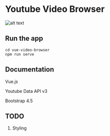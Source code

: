 # Youtube Video Browser
![alt text](https://imgur.com/RGWrKMj.gif "video browser") 

## Run the app
```
cd vue-video-browser
npm run serve
```

## Documentation
Vue.js

Youtube Data API v3

Bootstrap 4.5

## TODO
1. Styling
